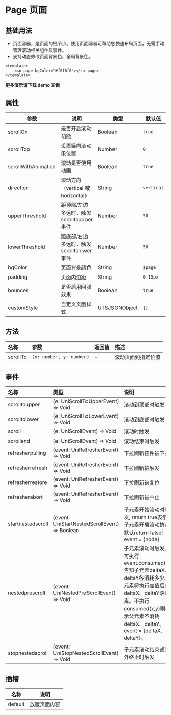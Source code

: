 # Page 页面
## 基础用法
- 页面容器，是页面的根节点。使用页面容器可帮助您快速布局页面，无需手动管理滚动相关组件及事件。
- 支持动态修改页面背景色、全局背景色。
```vue
<template>
	<sn-page bgColor="#f0f0f0"></sn-page>
</template>
```
**更多演示请下载 demo 查看**

## 属性

| 参数                | 说明                                       | 类型          | 默认值     | 可选值                     |
| ------------------- | ------------------------------------------ | ------------- | ---------- | -------------------------- |
| scrollOn            | 是否开启滚动功能                           | Boolean       | `true`     | `true` \| `false`          |
| scrollTop           | 设置竖向滚动条位置                         | Number        | `0`        | -                          |
| scrollWithAnimation | 滚动是否使用动画                           | Boolean       | `true`     | `true` \| `false`          |
| direction           | 滚动方向（vertical 或 horizontal）         | String        | `vertical` | `vertical` \| `horizontal` |
| upperThreshold      | 距顶部/左边多远时，触发 scrolltoupper 事件 | Number        | `50`       | -                          |
| lowerThreshold      | 距底部/右边多远时，触发 scrolltolower 事件 | Number        | `50`       | -                          |
| bgColor             | 页面背景颜色                               | String        | `$page`    | -                          |
| padding             | 页面内边距                                 | String        | `0 15px`   | -                          |
| bounces             | 是否启用回弹效果                           | Boolean       | `true`     | `true` \| `false`          |
| customStyle         | 自定义页面样式                             | UTSJSONObject | `{}`       | -                          |


## 方法

| 名称     | 参数                     | 返回值 | 描述               |
| :------- | :----------------------- | :----- | :----------------- |
| scrollTo | `(x: number, y: number)` | -      | 滚动页面到指定位置 |

## 事件

| 名称              | 类型                                            | 说明                                                         |
| :---------------- | :---------------------------------------------- | :----------------------------------------------------------- |
| scrolltoupper     | (e: UniScrollToUpperEvent) => Void            | 滚动到顶部时触发                                             |
| scrolltolower     | (e: UniScrollToLowerEvent) => Void            | 滚动到底部时触发                                             |
| scroll            | (e: UniScrollEvent) => Void                   | 滚动时触发                                                   |
| scrollend         | (e: UniScrollEvent) => Void                   | 滚动结束时触发                                               |
| refresherpulling  | (event: UniRefresherEvent) => Void            | 下拉刷新控件被下拉                                           |
| refresherrefresh  | (event: UniRefresherEvent) => Void            | 下拉刷新被触发                                               |
| refresherrestore  | (event: UniRefresherEvent) => Void            | 下拉刷新被复位                                               |
| refresherabort    | (event: UniRefresherEvent) => Void            | 下拉刷新被中止                                               |
| startnestedscroll | (event: UniStartNestedScrollEvent) => Boolean | 子元素开始滚动时触发, return true表示与子元素开启滚动协商 默认return false! event = {node} |
| nestedprescroll   | (event: UniNestedPreScrollEvent) => Void      | 子元素滚动时触发，可执行event.consumed(x,y)告知子元素deltaX、deltaY各消耗多少。子元素将执行差值后的deltaX、deltaY滚动距离。不执行consumed(x,y)则表示父元素不消耗deltaX、deltaY。event = {deltaX, deltaY}。 |
| stopnestedscroll  | (event: UniStopNestedScrollEvent) => Void     | 子元素滚动结束或意外终止时触发                               |

## 插槽

| 名称    | 说明         |
| ------- | ------------ |
| default | 放置页面内容 |

<DemoPhone name="sn-page" />
